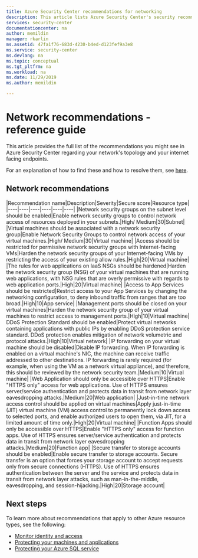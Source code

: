 ```yaml
---
title: Azure Security Center recommendations for networking
description: This article lists Azure Security Center's security recommendations that help you protect your network resources.
services: security-center
documentationcenter: na
author: memildin
manager: rkarlin
ms.assetid: 47fa1f76-683d-4230-b4ed-d123fef9a3e8
ms.service: security-center
ms.devlang: na
ms.topic: conceptual
ms.tgt_pltfrm: na
ms.workload: na
ms.date: 11/29/2019
ms.author: memildin

---
```


# Network recommendations - reference guide

This article provides the full list of the recommendations you might see in Azure Security Center regarding your network's topology and your internet facing endpoints.

For an explanation of how to find these and how to resolve them, see [here](security-center-network-recommendations.md).

## Network recommendations

|Recommendation name|Description|Severity|Secure score|Resource type|
|----|----|----|----|----|----|
|Network security groups on the subnet level should be enabled|Enable network security groups to control network access of resources deployed in your subnets.|High/ Medium|30|Subnet|
|Virtual machines should be associated with a network security group|Enable Network Security Groups to control network access of your virtual machines.|High/ Medium|30|Virtual machine|
|Access should be restricted for permissive network security groups with Internet-facing VMs|Harden the network security groups of your Internet-facing VMs by restricting the access of your existing allow rules.|High|20|Virtual machine|
|The rules for web applications on IaaS NSGs should be hardened|Harden the network security group (NSG) of your virtual machines that are running web applications, with NSG rules that are overly permissive with regards to web application ports.|High|20|Virtual machine|
|Access to App Services should be restricted|Restrict access to your App Services by changing the networking configuration, to deny inbound traffic from ranges that are too broad.|High|10|App service|
|Management ports should be closed on your virtual machines|Harden the network security group of your virtual machines to restrict access to management ports.|High|10|Virtual machine|
DDoS Protection Standard should be enabled|Protect virtual networks containing applications with public IPs by enabling DDoS protection service standard. DDoS protection enables mitigation of network volumetric and protocol attacks.|High|10|Virtual network|
|IP forwarding on your virtual machine should be disabled|Disable IP forwarding. When IP forwarding is enabled on a virtual machine's NIC, the machine can receive traffic addressed to other destinations. IP forwarding is rarely required (for example, when using the VM as a network virtual appliance), and therefore, this should be reviewed by the network security team.|Medium|10|Virtual machine|
|Web Application should only be accessible over HTTPS|Enable "HTTPS only" access for web applications. Use of HTTPS ensures server/service authentication and protects data in transit from network layer eavesdropping attacks.|Medium|20|Web application|
|Just-in-time network access control should be applied on virtual machines|Apply just-in-time (JIT) virtual machine (VM) access control to permanently lock down access to selected ports, and enable authorized users to open them, via JIT, for a limited amount of time only.|High|20|Virtual machine|
|Function Apps should only be accessible over HTTPS|Enable "HTTPS only" access for function apps. Use of HTTPS ensures server/service authentication and protects data in transit from network layer eavesdropping attacks.|Medium|20|Function app|
|Secure transfer to storage accounts should be enabled|Enable secure transfer to storage accounts. Secure transfer is an option that forces your storage account to accept requests only from secure connections (HTTPS). Use of HTTPS ensures authentication between the server and the service and protects data in transit from network layer attacks, such as man-in-the-middle, eavesdropping, and session-hijacking.|High|20|Storage account|


## Next steps
To learn more about recommendations that apply to other Azure resource types, see the following:

* [Monitor identity and access](security-center-identity-access.md)
* [Protecting your machines and applications](security-center-virtual-machine-protection.md)
* [Protecting your Azure SQL service](security-center-sql-service-recommendations.md)

